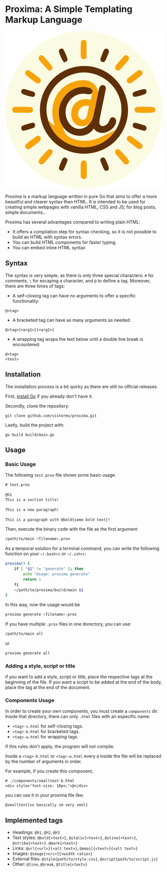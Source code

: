 # Proxima: A Simple Templating Markup Language

<p align="center">
    <a href="https://github.com/vistormu/adam_simulator">
        <img src="/assets/proxima_logo.svg">
    </a>
</p>

Proxima is a markup language written in pure Go that aims to offer a more beautiful and clearer syntax than HTML. It is intended to be used for creating simple webpages with vanilla HTML, CSS and JS; for blog posts, simple documents... 

Proxima has several advantages compared to writing plain HTML:
- It offers a compilation step for syntax checking, so it is not possible to build an HTML with syntax errors.
- You can build HTML components for faster typing.
- You can embed inline HTML syntax

## Syntax

The syntax is very simple, as there is only three special characters: `#` for comments, `\` for escaping a character, and `@` to define a tag. Moreover, there are three times of tags:

- A self-closing tag can have no arguments to offer a specific functionality:
```
@<tag>
```

- A bracketed tag can have as many arguments as needed:
```
@<tag>{<arg1>}{<arg2>}
```

- A wrapping tag wraps the text below until a double line break is encountered:
```
@<tag>
<text>
```

## Installation

The installation process is a bit quirky as there are still no official releases.

First, [install Go](https://go.dev/dl/) if you already don't have it.

Secondly, clone the repository:
```
git clone github.com/vistormu/proxima.git
```
Lastly, build the project with:
```
go build build/main.go
```

## Usage

### Basic Usage
The following `test.prox` file shows some basic usage.
```
# test.prox

@h1
This is a section title!

This is a new paragraph!

This is a paragraph with @bold{some bold text}!
```

Then, execute the binary code with the file as the first argument:
```bash
/path/to/main <filename>.prox
```

As a temporal solution for a terminal command, you can write the following function on your `~/.bashrc` or `~/.zshrc`:
```bash
proxima() {
    if [ "$1" != "generate" ]; then
        echo "Usage: proxima generate"
        return 1
    fi
    ~/path/to/proxima/build/main $1
}
```

In this way, now the usage would be
```bash
proxima generate <filename>.prox
```

If you have multiple `.prox` files in one dorectory, you can use:
```bash
/path/to/main all
```

or
```bash
proxima generate all
```

### Adding a style, script or title
if you want to add a style, script or title, place the respective tags at the beginning of the file. If you want a script to be added at the end of the body, place the tag at the end of the document.

### Components Usage
In order to create your own components, you must create a `components` dir. Inside that directory, there can only `.html` files with an especific name:
- `<tag>-s.html` for self-closing tags.
- `<tag>-b.html` for bracketed tags.
- `<tag>-w.html` for wrapping tags.

If this rules don't apply, the program will not compile.

Inside a `<tag>-b.html` or `<tag>-w.html` every `@` inside the file will be replaced by the number of arguments in order.

For example, if you create this component,
```
# ./components/smalltext-b.html
<div style="font-size: 10px;">@</div>
```

you can use it in your proxima file like:
```
@smalltext{so basically im very smol}
```

## Implemented tags
- Headings: `@h1`, `@h2`, `@h3`
- Text styles: `@bold{<text>}`, `@italic{<text>}`, `@uline{<text>}`, `@strike{<text>}`. `@mark{<text>}`
- Links: `@url{<url>}{<alt text>}`, `@email{<text>}{<alt text>}`
- Images: `@image{<src>}{<width ratio>}`
- External files: `@style{path/to/style.css}`, `@script{path/to/script.js}`
- Other: `@line`, `@break`, `@title{<text>}`
